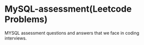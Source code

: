 # MySQL-assessment(Leetcode Problems)
MYSQL assessment questions and answers that we face in coding interviews.

